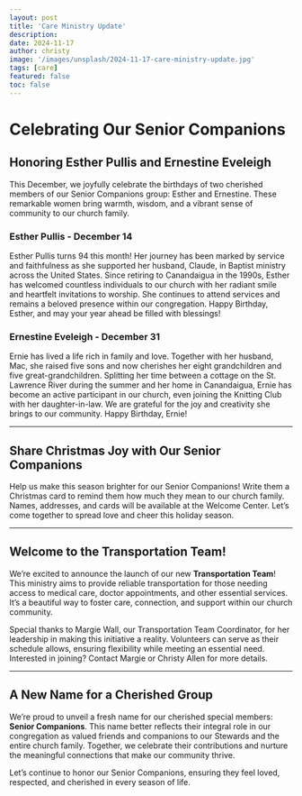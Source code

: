 ```yaml
---
layout: post
title: 'Care Ministry Update'
description:
date: 2024-11-17
author: christy
image: '/images/unsplash/2024-11-17-care-ministry-update.jpg'
tags: [care]
featured: false
toc: false
---
```



# Celebrating Our Senior Companions

## Honoring Esther Pullis and Ernestine Eveleigh

This December, we joyfully celebrate the birthdays of two cherished members of our Senior Companions group: Esther and Ernestine. These remarkable women bring warmth, wisdom, and a vibrant sense of community to our church family.

### Esther Pullis - December 14

Esther Pullis turns 94 this month! Her journey has been marked by service and faithfulness as she supported her husband, Claude, in Baptist ministry across the United States. Since retiring to Canandaigua in the 1990s, Esther has welcomed countless individuals to our church with her radiant smile and heartfelt invitations to worship. She continues to attend services and remains a beloved presence within our congregation. Happy Birthday, Esther, and may your year ahead be filled with blessings!

### Ernestine Eveleigh - December 31

Ernie has lived a life rich in family and love. Together with her husband, Mac, she raised five sons and now cherishes her eight grandchildren and five great-grandchildren. Splitting her time between a cottage on the St. Lawrence River during the summer and her home in Canandaigua, Ernie has become an active participant in our church, even joining the Knitting Club with her daughter-in-law. We are grateful for the joy and creativity she brings to our community. Happy Birthday, Ernie!

---

## Share Christmas Joy with Our Senior Companions

Help us make this season brighter for our Senior Companions! Write them a Christmas card to remind them how much they mean to our church family. Names, addresses, and cards will be available at the Welcome Center. Let’s come together to spread love and cheer this holiday season.

---

## Welcome to the Transportation Team!

We’re excited to announce the launch of our new **Transportation Team**! This ministry aims to provide reliable transportation for those needing access to medical care, doctor appointments, and other essential services. It’s a beautiful way to foster care, connection, and support within our church community.

Special thanks to Margie Wall, our Transportation Team Coordinator, for her leadership in making this initiative a reality. Volunteers can serve as their schedule allows, ensuring flexibility while meeting an essential need. Interested in joining? Contact Margie or Christy Allen for more details.

---

## A New Name for a Cherished Group

We’re proud to unveil a fresh name for our cherished special members: **Senior Companions**. This name better reflects their integral role in our congregation as valued friends and companions to our Stewards and the entire church family. Together, we celebrate their contributions and nurture the meaningful connections that make our community thrive.

Let’s continue to honor our Senior Companions, ensuring they feel loved, respected, and cherished in every season of life.


